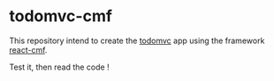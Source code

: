 # todomvc-cmf

This repository intend to create the [todomvc](http://todomvc.com) app using the framework [react-cmf](https://github.com/Talend/ui/tree/master/packages/cmf).

Test it, then read the code !
